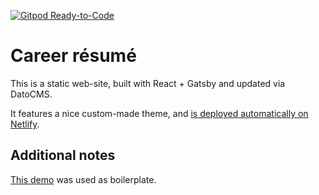[![Gitpod Ready-to-Code](https://img.shields.io/badge/Gitpod-Ready--to--Code-blue?logo=gitpod)](https://gitpod.io/#https://github.com/sginev/cv-gatsby-cloud) 

# Career résumé

This is a static web-site, built with React + Gatsby and updated via DatoCMS.

It features a nice custom-made theme, and [is deployed automatically on Netlify](https://sginev-cv.netlify.app/).

## Additional notes

[This demo](https://demo-datocms-gatsby.netlify.com) was used as boilerplate.